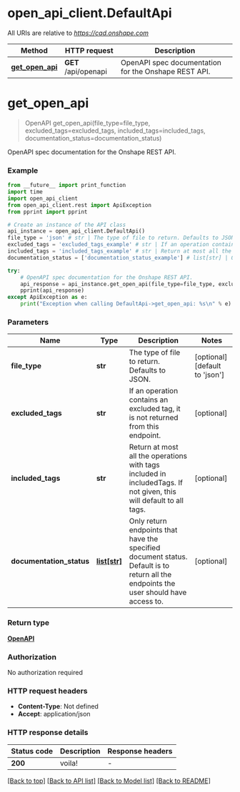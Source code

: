 # open_api_client.DefaultApi

All URIs are relative to *https://cad.onshape.com*

Method | HTTP request | Description
------------- | ------------- | -------------
[**get_open_api**](DefaultApi.md#get_open_api) | **GET** /api/openapi | OpenAPI spec documentation for the Onshape REST API.


# **get_open_api**
> OpenAPI get_open_api(file_type=file_type, excluded_tags=excluded_tags, included_tags=included_tags, documentation_status=documentation_status)

OpenAPI spec documentation for the Onshape REST API.

### Example

```python
from __future__ import print_function
import time
import open_api_client
from open_api_client.rest import ApiException
from pprint import pprint

# Create an instance of the API class
api_instance = open_api_client.DefaultApi()
file_type = 'json' # str | The type of file to return. Defaults to JSON. (optional) (default to 'json')
excluded_tags = 'excluded_tags_example' # str | If an operation contains an excluded tag, it is not returned from this endpoint. (optional)
included_tags = 'included_tags_example' # str | Return at most all the operations with tags included in includedTags. If not given, this will default to all tags. (optional)
documentation_status = ['documentation_status_example'] # list[str] | Only return endpoints that have the specified document status. Default is to return all the endpoints the user should have access to. (optional)

try:
    # OpenAPI spec documentation for the Onshape REST API.
    api_response = api_instance.get_open_api(file_type=file_type, excluded_tags=excluded_tags, included_tags=included_tags, documentation_status=documentation_status)
    pprint(api_response)
except ApiException as e:
    print("Exception when calling DefaultApi->get_open_api: %s\n" % e)
```

### Parameters

Name | Type | Description  | Notes
------------- | ------------- | ------------- | -------------
 **file_type** | **str**| The type of file to return. Defaults to JSON. | [optional] [default to &#39;json&#39;]
 **excluded_tags** | **str**| If an operation contains an excluded tag, it is not returned from this endpoint. | [optional] 
 **included_tags** | **str**| Return at most all the operations with tags included in includedTags. If not given, this will default to all tags. | [optional] 
 **documentation_status** | [**list[str]**](str.md)| Only return endpoints that have the specified document status. Default is to return all the endpoints the user should have access to. | [optional] 

### Return type

[**OpenAPI**](OpenAPI.md)

### Authorization

No authorization required

### HTTP request headers

 - **Content-Type**: Not defined
 - **Accept**: application/json

### HTTP response details
| Status code | Description | Response headers |
|-------------|-------------|------------------|
**200** | voila! |  -  |

[[Back to top]](#) [[Back to API list]](../README.md#documentation-for-api-endpoints) [[Back to Model list]](../README.md#documentation-for-models) [[Back to README]](../README.md)

